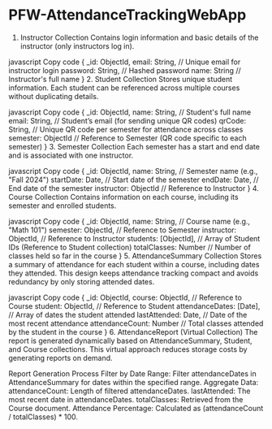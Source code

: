# PFW-AttendanceTrackingWebApp

1. Instructor Collection
Contains login information and basic details of the instructor (only instructors log in).

javascript
Copy code
{
  _id: ObjectId,
  email: String,         // Unique email for instructor login
  password: String,      // Hashed password
  name: String           // Instructor's full name
}
2. Student Collection
Stores unique student information. Each student can be referenced across multiple courses without duplicating details.

javascript
Copy code
{
  _id: ObjectId,
  name: String,               // Student's full name
  email: String,              // Student’s email (for sending unique QR codes)
  qrCode: String,             // Unique QR code per semester for attendance across classes
  semester: ObjectId          // Reference to Semester (QR code specific to each semester)
}
3. Semester Collection
Each semester has a start and end date and is associated with one instructor.

javascript
Copy code
{
  _id: ObjectId,
  name: String,               // Semester name (e.g., "Fall 2024")
  startDate: Date,            // Start date of the semester
  endDate: Date,              // End date of the semester
  instructor: ObjectId        // Reference to Instructor
}
4. Course Collection
Contains information on each course, including its semester and enrolled students.

javascript
Copy code
{
  _id: ObjectId,
  name: String,                  // Course name (e.g., "Math 101")
  semester: ObjectId,            // Reference to Semester
  instructor: ObjectId,          // Reference to Instructor
  students: [ObjectId],          // Array of Student IDs (Reference to Student collection)
  totalClasses: Number           // Number of classes held so far in the course
}
5. AttendanceSummary Collection
Stores a summary of attendance for each student within a course, including dates they attended. This design keeps attendance tracking compact and avoids redundancy by only storing attended dates.

javascript
Copy code
{
  _id: ObjectId,
  course: ObjectId,              // Reference to Course
  student: ObjectId,             // Reference to Student
  attendanceDates: [Date],       // Array of dates the student attended
  lastAttended: Date,            // Date of the most recent attendance
  attendanceCount: Number        // Total classes attended by the student in the course
}
6. AttendanceReport (Virtual Collection)
The report is generated dynamically based on AttendanceSummary, Student, and Course collections. This virtual approach reduces storage costs by generating reports on demand.

Report Generation Process
Filter by Date Range: Filter attendanceDates in AttendanceSummary for dates within the specified range.
Aggregate Data:
attendanceCount: Length of filtered attendanceDates.
lastAttended: The most recent date in attendanceDates.
totalClasses: Retrieved from the Course document.
Attendance Percentage: Calculated as (attendanceCount / totalClasses) * 100.
